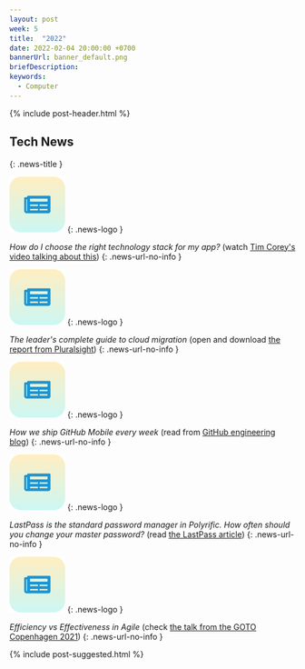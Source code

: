```yaml
---
layout: post
week: 5
title:  "2022"
date: 2022-02-04 20:00:00 +0700
bannerUrl: banner_default.png
briefDescription: 
keywords:
  - Computer
---
```


{% include post-header.html %}

## Tech News
{: .news-title }

![memo](/assets/images/tech-news.svg)
{: .news-logo }

*How do I choose the right technology stack for my app?* (watch [Tim Corey's video talking about this](https://youtu.be/VpdHElXBXGQ))
{: .news-url-no-info }

![memo](/assets/images/tech-news.svg)
{: .news-logo }

*The leader's complete guide to cloud migration* (open and download [the report from Pluralsight](https://www.pluralsight.com/blog/leaders-complete-guide-cloud-migration))
{: .news-url-no-info }

![memo](/assets/images/tech-news.svg)
{: .news-logo }

*How we ship GitHub Mobile every week* (read from [GitHub engineering blog](https://github.blog/2022-01-12-how-we-ship-github-mobile-every-week/))
{: .news-url-no-info }

![memo](/assets/images/tech-news.svg)
{: .news-logo }

*LastPass is the standard password manager in Polyrific. How often should you change your master password?* (read [the LastPass article](https://blog.lastpass.com/2022/01/how-often-should-you-change-your-master-password/))
{: .news-url-no-info }

![memo](/assets/images/tech-news.svg)
{: .news-logo }

*Efficiency vs Effectiveness in Agile* (check [the talk from the GOTO Copenhagen 2021](https://gotopia.tech/articles/efficiency-vs-effectiveness-in-agile))
{: .news-url-no-info }

{% include post-suggested.html %}

